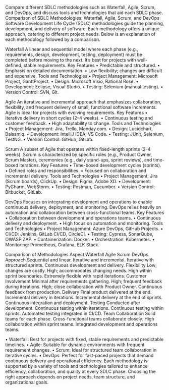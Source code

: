 Compare different SDLC methodologies such as Waterfall, Agile, Scrum, and DevOps, and discuss tools and technologies that aid each SDLC phase.
Comparison of SDLC Methodologies: Waterfall, Agile, Scrum, and DevOps
Software Development Life Cycle (SDLC) methodologies guide the planning, development, and delivery of software. Each methodology offers a unique approach, catering to different project needs. Below is an explanation of each methodology followed by a comparison.

Waterfall
A linear and sequential model where each phase (e.g., requirements, design, development, testing, deployment) must be completed before moving to the next. It’s best for projects with well-defined, stable requirements.
Key Features
•	Predictable and structured.
•	Emphasis on detailed documentation.
•	Low flexibility; changes are difficult and expensive.
Tools and Technologies
•	Project Management: Microsoft Project, GanttProject.
•	Design: Microsoft Visio, Rational Rose.
•	Development: Eclipse, Visual Studio.
•	Testing: Selenium (manual testing).
•	Version Control: SVN, Git.

Agile
An iterative and incremental approach that emphasizes collaboration, flexibility, and frequent delivery of small, functional software increments. Agile is ideal for projects with evolving requirements.
Key Features
•	Iterative delivery in short cycles (2–4 weeks).
•	Continuous testing and customer feedback.
•	High adaptability to change.
Tools and Technologies
•	Project Management: Jira, Trello, Monday.com.
•	Design: Lucidchart, Balsamiq.
•	Development: IntelliJ IDEA, VS Code.
•	Testing: JUnit, Selenium, TestNG.
•	Version Control: GitHub, GitLab.

 Scrum
A subset of Agile that operates within fixed-length sprints (2–4 weeks). Scrum is characterized by specific roles (e.g., Product Owner, Scrum Master), ceremonies (e.g., daily stand-ups, sprint reviews), and time-boxed iterations.
Key Features
•	Time-boxed development cycles (sprints).
•	Defined roles and responsibilities.
•	Focused on collaboration and incremental delivery.
Tools and Technologies
•	Project Management: Jira (Scrum boards), ClickUp.
•	Design: Figma, Adobe XD.
•	Development: PyCharm, WebStorm.
•	Testing: Postman, Cucumber.
•	Version Control: Bitbucket, GitLab.


DevOps
Focuses on integrating development and operations to enable continuous delivery, deployment, and monitoring. DevOps relies heavily on automation and collaboration between cross-functional teams.
Key Features
•	Collaboration between development and operations teams.
•	Continuous delivery and deployment.
•	High focus on automation and monitoring.
Tools and Technologies
•	Project Management: Azure DevOps, GitHub Projects.
•	CI/CD: Jenkins, GitLab CI/CD, CircleCI.
•	Testing: Cypress, SonarQube, OWASP ZAP.
•	Containerization: Docker.
•	Orchestration: Kubernetes.
•	Monitoring: Prometheus, Grafana, ELK Stack.

Comparison of Methodologies
Aspect	Waterfall	Agile	Scrum	DevOps
Approach	Sequential and linear.	Iterative and incremental.	Iterative with structured sprints.	Continuous development and delivery.
Flexibility	Low; changes are costly.	High; accommodates changing needs.	High within sprint boundaries.	Extremely flexible with rapid iterations.
Customer Involvement	Minimal after requirements gathering.	High; frequent feedback during iterations.	High; close collaboration with Product Owner.	Continuous feedback from production.
Delivery	Final product delivered at the end.	Incremental delivery in iterations.	Incremental delivery at the end of sprints.	Continuous integration and deployment.
Testing	Conducted after development.	Continuous testing within iterations.	Continuous testing within sprints.	Automated testing integrated in CI/CD.
Team Collaboration	Solid teams for each phase.	Cross-functional teams collaborate closely.	High collaboration within sprint teams.	Integrated development and operations teams.


				


•	Waterfall: Best for projects with fixed, stable requirements and predictable timelines.
•	Agile: Suitable for dynamic environments with frequent requirement changes.
•	Scrum: Ideal for structured team collaboration in iterative cycles.
•	DevOps: Perfect for fast-paced projects that demand continuous delivery and operational efficiency.
Each methodology is supported by a variety of tools and technologies tailored to enhance efficiency, collaboration, and quality at every SDLC phase. Choosing the right approach depends on project needs, team structure, and organizational goals.




